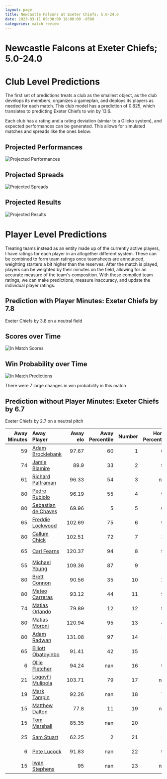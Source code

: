 ```yaml
---  
layout: page  
title: Newcastle Falcons at Exeter Chiefs; 5.0-24.0  
date: 2023-03-11 09:30:00 18:00:00 -0500  
categories: match review  
---
```

# Newcastle Falcons at Exeter Chiefs; 5.0-24.0

# Club Level Predictions


The first set of predictions treats a club as the smallest object, as the club develops its members, organizes a gameplan, and deploys its players as needed for each match. This club model has a prediction of 0.825, which translates to predicting Exeter Chiefs to win by 13.6.

Each club has a rating and a rating deviation (simiar to a Glicko system), and expected performances can be generated. This allows for simulated matches and spreads like the ones below.
## Projected Performances


![Projected Performances](plots/performances_2023-03-11-ExeterChiefs-NewcastleFalcons.png)
## Projected Spreads


![Projected Spreads](plots/spreads_2023-03-11-ExeterChiefs-NewcastleFalcons.png)
## Projected Results


![Projected Results](plots/resultbar_2023-03-11-ExeterChiefs-NewcastleFalcons.png)
# Player Level Predictions


Treating teams instead as an entity made up of the currently active players, I have ratings for each player in an altogether different system. These can be combined to form team ratings once teamsheets are announced, weighting starters a bit higher than the reserves. After the match is played, players can be weighted by their minutes on the field, allowing for an accurate measure of the team's composition. With these compiled team ratings, we can make predictions, measure inaccuracy, and update the individual player ratings.
## Prediction with Player Minutes: Exeter Chiefs by 7.8


Exeter Chiefs by 3.8 on a neutral field
## Scores over Time


![In Match Scores](plots/recap_scores_2023-03-11-ExeterChiefs-NewcastleFalcons.png)
## Win Probability over Time


![In Match Predictions](plots/recap_prob_2023-03-11-ExeterChiefs-NewcastleFalcons.png)

There were 7 large changes in win probability in this match
## Prediction without Player Minutes: Exeter Chiefs by 6.7


Exeter Chiefs by 2.7 on a neutral pitch



|   Away Minutes | Away Player                                                          |   Away elo |   Away Percentile |   Number |   Home Percentile |   Home elo | Home Player                                                             |   Home Minutes |
|---------------:|:---------------------------------------------------------------------|-----------:|------------------:|---------:|------------------:|-----------:|:------------------------------------------------------------------------|---------------:|
|             59 | [Adam Brocklebank](..//playerfiles//AdamBrocklebank_cleaned.md)      |      97.67 |                60 |        1 |                61 |      97.98 | [Scott Sio](..//playerfiles//ScottSio_cleaned.md)                       |             73 |
|             74 | [Jamie Blamire](..//playerfiles//JamieBlamire_cleaned.md)            |      89.9  |                33 |        2 |                99 |     137.2  | [Dan Frost](..//playerfiles//DanFrost_cleaned.md)                       |             59 |
|             61 | [Richard Palframan](..//playerfiles//RichardPalframan_cleaned.md)    |      96.33 |                54 |        3 |               nan |      89.53 | [Marcus Street](..//playerfiles//MarcusStreet_cleaned.md)               |             65 |
|             80 | [Pedro Rubiolo](..//playerfiles//PedroRubiolo_cleaned.md)            |      96.19 |                55 |        4 |                91 |     116.18 | [Jannes Kirsten](..//playerfiles//JannesKirsten_cleaned.md)             |             63 |
|             80 | [Sebastian de Chaves](..//playerfiles//SebastiandeChaves_cleaned.md) |      69.96 |                 5 |        5 |                68 |      98.62 | [Jack Dunne](..//playerfiles//JackDunne_cleaned.md)                     |             80 |
|             65 | [Freddie Lockwood](..//playerfiles//FreddieLockwood_cleaned.md)      |     102.69 |                75 |        6 |                98 |     133.63 | [Dave Ewers](..//playerfiles//DaveEwers_cleaned.md)                     |             80 |
|             80 | [Callum Chick](..//playerfiles//CallumChick_cleaned.md)              |     102.51 |                72 |        7 |                12 |      80.95 | [Jacques Vermeulen](..//playerfiles//JacquesVermeulen_cleaned.md)       |             38 |
|             65 | [Carl Fearns](..//playerfiles//CarlFearns_cleaned.md)                |     120.37 |                94 |        8 |                95 |     121.42 | [Sam Simmonds](..//playerfiles//SamSimmonds_cleaned.md)                 |             80 |
|             55 | [Michael Young](..//playerfiles//MichaelYoung_cleaned.md)            |     109.36 |                87 |        9 |                 1 |      59.82 | [Sam Maunder](..//playerfiles//SamMaunder_cleaned.md)                   |             61 |
|             80 | [Brett Connon](..//playerfiles//BrettConnon_cleaned.md)              |      90.56 |                35 |       10 |                28 |      88.32 | [Harvey Skinner](..//playerfiles//HarveySkinner_cleaned.md)             |             80 |
|             80 | [Mateo Carreras](..//playerfiles//MateoCarreras_cleaned.md)          |      93.12 |                44 |       11 |                94 |     120.59 | [Olly Woodburn](..//playerfiles//OllyWoodburn_cleaned.md)               |             80 |
|             74 | [Matias Orlando](..//playerfiles//MatiasOrlando_cleaned.md)          |      79.89 |                12 |       12 |                94 |     119.05 | [Solomone Kata](..//playerfiles//SolomoneKata_cleaned.md)               |             68 |
|             80 | [Matias Moroni](..//playerfiles//MatiasMoroni_cleaned.md)            |     120.94 |                95 |       13 |                46 |      93.78 | [Ian Whitten](..//playerfiles//IanWhitten_cleaned.md)                   |             80 |
|             80 | [Adam Radwan](..//playerfiles//AdamRadwan_cleaned.md)                |     131.08 |                97 |       14 |                12 |      78.54 | [Jack Nowell](..//playerfiles//JackNowell_cleaned.md)                   |             80 |
|             65 | [Elliott Obatoyinbo](..//playerfiles//ElliottObatoyinbo_cleaned.md)  |      91.41 |                42 |       15 |                 6 |      67.67 | [Josh Hodge](..//playerfiles//JoshHodge_cleaned.md)                     |             61 |
|              6 | [Ollie Fletcher](..//playerfiles//OllieFletcher_cleaned.md)          |      94.24 |               nan |       16 |                95 |     115.31 | [Jack Yeandle](..//playerfiles//JackYeandle_cleaned.md)                 |             21 |
|             21 | [Logovi'i Mulipola](..//playerfiles//Logovi'iMulipola_cleaned.md)    |     103.71 |                79 |       17 |               nan |      93.22 | [Danny Southworth](..//playerfiles//DannySouthworth_cleaned.md)         |              7 |
|             19 | [Mark Tampin](..//playerfiles//MarkTampin_cleaned.md)                |      92.26 |               nan |       18 |                75 |     104.39 | [Patrick Schickerling](..//playerfiles//PatrickSchickerling_cleaned.md) |             15 |
|             15 | [Matthew Dalton](..//playerfiles//MatthewDalton_cleaned.md)          |      77.8  |                11 |       19 |               nan |      93.22 | [Mike Williams](..//playerfiles//MikeWilliams_cleaned.md)               |             17 |
|             15 | [Tom Marshall](..//playerfiles//TomMarshall_cleaned.md)              |      85.35 |               nan |       20 |                 7 |      76.64 | [Aidon Davis](..//playerfiles//AidonDavis_cleaned.md)                   |             42 |
|             25 | [Sam Stuart](..//playerfiles//SamStuart_cleaned.md)                  |      62.25 |                 2 |       21 |                16 |      82.01 | [Jack Maunder](..//playerfiles//JackMaunder_cleaned.md)                 |             19 |
|              6 | [Pete Lucock](..//playerfiles//PeteLucock_cleaned.md)                |      91.83 |               nan |       22 |                94 |     119.84 | [Joe Simmonds](..//playerfiles//JoeSimmonds_cleaned.md)                 |             19 |
|             15 | [Iwan Stephens](..//playerfiles//IwanStephens_cleaned.md)            |      95    |               nan |       23 |               nan |      91    | [Rory O'Loughlin](..//playerfiles//RoryO'Loughlin_cleaned.md)           |             12 |

